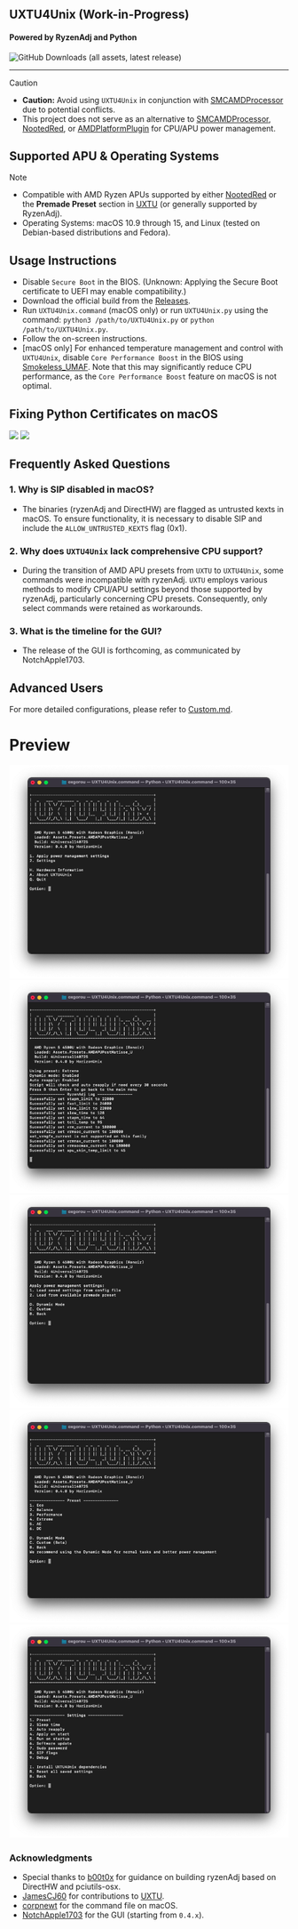 
<h2>UXTU4Unix (Work-in-Progress)</h2>
<h4>Powered by RyzenAdj and Python</h4>

![GitHub Downloads (all assets, latest release)](https://img.shields.io/github/downloads/AppleOSX/UXTU4Mac/total)

---

> [!CAUTION]
> - **Caution:** Avoid using `UXTU4Unix` in conjunction with [SMCAMDProcessor](https://github.com/trulyspinach/SMCAMDProcessor) due to potential conflicts.
> - This project does not serve as an alternative to [SMCAMDProcessor](https://github.com/trulyspinach/SMCAMDProcessor), [NootedRed](https://github.com/ChefKissInc/NootedRed), or [AMDPlatformPlugin](https://github.com/ChefKissInc/AMDPlatformPlugin/) for CPU/APU power management.

## Supported APU & Operating Systems

> [!NOTE]
> - Compatible with AMD Ryzen APUs supported by either [NootedRed](https://github.com/ChefKissInc/NootedRed) or the **Premade Preset** section in [UXTU](https://github.com/JamesCJ60/Universal-x86-Tuning-Utility) (or generally supported by RyzenAdj).
> - Operating Systems: macOS 10.9 through 15, and Linux (tested on Debian-based distributions and Fedora).

## Usage Instructions

- Disable `Secure Boot` in the BIOS. (Unknown: Applying the Secure Boot certificate to UEFI may enable compatibility.)
- Download the official build from the [Releases](https://github.com/AppleOSX/UXTU4Unix/releases).
- Run `UXTU4Unix.command` (macOS only) or run `UXTU4Unix.py` using the command: `python3 /path/to/UXTU4Unix.py` or `python /path/to/UXTU4Unix.py`.
- Follow the on-screen instructions.
- [macOS only] For enhanced temperature management and control with `UXTU4Unix`, disable `Core Performance Boost` in the BIOS using [Smokeless_UMAF](https://github.com/DavidS95/Smokeless_UMAF). Note that this may significantly reduce CPU performance, as the `Core Performance Boost` feature on macOS is not optimal.

## Fixing Python Certificates on macOS

<p align="left">
  <img src="/Img/cert1.png">
  <img src="/Img/cert2.png">
</p>

## Frequently Asked Questions

### 1. Why is SIP disabled in macOS?
- The binaries (ryzenAdj and DirectHW) are flagged as untrusted kexts in macOS. To ensure functionality, it is necessary to disable SIP and include the `ALLOW_UNTRUSTED_KEXTS` flag (0x1).

### 2. Why does `UXTU4Unix` lack comprehensive CPU support?
- During the transition of AMD APU presets from `UXTU` to `UXTU4Unix`, some commands were incompatible with ryzenAdj. `UXTU` employs various methods to modify CPU/APU settings beyond those supported by ryzenAdj, particularly concerning CPU presets. Consequently, only select commands were retained as workarounds.

### 3. What is the timeline for the GUI?
- The release of the GUI is forthcoming, as communicated by NotchApple1703.

## Advanced Users
For more detailed configurations, please refer to [Custom.md](Custom.md).

# Preview

<p align="left">
  <img src="/Img/main_menu.png">
  <img src="/Img/apply_preset.png">
  <img src="/Img/preset.png">
  <img src="/Img/preset_setting.png">
  <img src="/Img/settings.png">
</p>

### Acknowledgments
- Special thanks to [b00t0x](https://github.com/b00t0x) for guidance on building ryzenAdj based on DirectHW and pciutils-osx.
- [JamesCJ60](https://github.com/JamesCJ60) for contributions to [UXTU](https://github.com/JamesCJ60/Universal-x86-Tuning-Utility).
- [corpnewt](https://github.com/corpnewt) for the command file on macOS.
- [NotchApple1703](https://github.com/NotchApple1703) for the GUI (starting from `0.4.x`).
